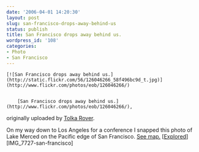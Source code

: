 ```yaml
---
date: '2006-04-01 14:20:30'
layout: post
slug: san-francisco-drops-away-behind-us
status: publish
title: San Francisco drops away behind us.
wordpress_id: '108'
categories:
- Photo
- San Francisco
---
```



	[![San Francisco drops away behind us.](http://static.flickr.com/56/126046266_58f496bc9d_t.jpg)](http://www.flickr.com/photos/eob/126046266/)

	
		[San Francisco drops away behind us.](http://www.flickr.com/photos/eob/126046266/),
originally uploaded by [Tolka Rover](http://www.flickr.com/people/eob/).
	


On my way down to Los Angeles for a conference I snapped this photo of Lake Merced on the Pacific edge of San Francisco. [See map.](http://maps.google.com/maps?q=San+Francisco,+CA&t=h&ll=37.719812,-122.493954&spn=0.0277,0.086517)  [[Explored](http://flagrantdisregard.com/flickr/scout.php?username=Tolka+Rover&sort=position&year=0)] [IMG_7727-san-francisco]


